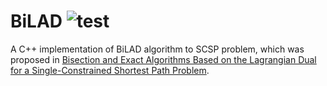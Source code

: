 # BiLAD ![test](https://github.com/0xacc/BiLAD/actions/workflows/cmake.yml/badge.svg?event=push)
A C++ implementation of BiLAD algorithm to SCSP problem, which was proposed in [Bisection and Exact Algorithms Based on the Lagrangian Dual for a Single-Constrained Shortest Path Problem](https://ieeexplore.ieee.org/abstract/document/8935448).
